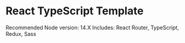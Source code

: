 # React TypeScript Template

Recommended Node version: 14.X
Includes: React Router, TypeScript, Redux, Sass

